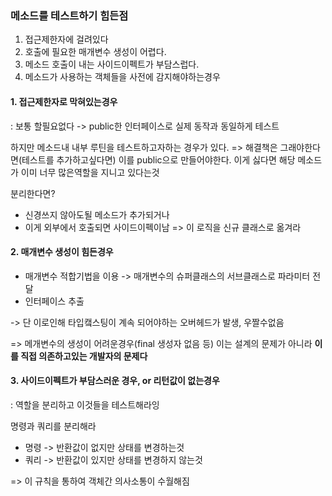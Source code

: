 ### 메소드를 테스트하기 힘든점

1. 접근제한자에 걸려있다
2. 호출에 필요한 매개변수 생성이 어렵다.
3. 메소드 호출이 내는 사이드이펙트가 부담스럽다.
4. 메소드가 사용하는 객체들을 사전에 감지해야하는경우



#### 1. 접근제한자로 막혀있는경우

: 보통 할필요없다 -> public한 인터페이스로 실제 동작과 동일하게 테스트

하지만 메소드내 내부 루틴을 테스트하고자하는 경우가 있다. => 해결책은 그래야한다면(테스트를 추가하고싶다면) 이를 public으로 만들어야한다. 이게 싫다면 해당 메소드가 이미 너무 많은역할을 지니고 있다는것

분리한다면?

- 신경쓰지 않아도될 메소드가 추가되거나
- 이게 외부에서 호출되면 사이드이펙이남 => 이 로직을 신규 클래스로 옮겨라



#### 2. 매개변수 생성이 힘든경우

- 매개변수 적합기법을 이용 -> 매개변수의 슈퍼클래스의 서브클래스로 파라미터 전달
- 인터페이스 추출

-> 단 이로인해 타입캨스팅이 계속 되어야하는 오버헤드가 발생, 우짤수없음

=> 메개변수의 생성이 어려운경우(final 생성자 없음 등) 이는 설계의 문제가 아니라 **이를 직접 의존하고있는 개발자의 문제다**



#### 3. 사이드이펙트가 부담스러운 경우, or 리턴값이 없는경우

: 역할을 분리하고 이것들을 테스트해라잉

명령과 쿼리를 분리해라

- 명령 -> 반환값이 없지만 상태를 변경하는것
- 쿼리 -> 반환값이 있지만 상태를 변경하지 않는것

=> 이 규칙을 통하여 객체간 의사소통이 수월해짐
